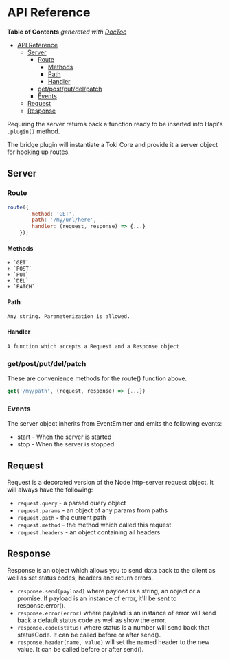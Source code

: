 # API Reference <!-- This title stays the same probably -->
<!-- START doctoc generated TOC please keep comment here to allow auto update -->

<!-- DON'T EDIT THIS SECTION, INSTEAD RE-RUN doctoc TO UPDATE -->
**Table of Contents**  *generated with [DocToc](https://github.com/thlorenz/doctoc)*

- [API Reference](#api-reference)
  - [Server](#server)
    - [Route](#route)
      - [Methods](#methods)
      - [Path](#path)
      - [Handler](#handler)
    - [get/post/put/del/patch](#getpostputdelpatch)
    - [Events](#events)
  - [Request](#request)
  - [Response](#response)

<!-- END doctoc generated TOC please keep comment here to allow auto update -->

Requiring the server returns back a function ready to be inserted into Hapi's `.plugin()` method.

The bridge plugin will instantiate a Toki Core and provide it a server object for hooking up routes.

## Server

### Route

```javascript
route({
        method: 'GET',
        path: '/my/url/here',
        handler: (request, response) => {...}
    });
```

#### Methods

    + `GET`
    + `POST`
    + `PUT`
    + `DEL`
    + `PATCH`

#### Path

    Any string. Parameterization is allowed.

#### Handler

    A function which accepts a Request and a Response object

### get/post/put/del/patch

These are convenience methods for the route() function above.

```javascript
get('/my/path', (request, response) => {...})
```

### Events

The server object inherits from EventEmitter and emits the following events:

+ start - When the server is started
+ stop - When the server is stopped

## Request

Request is a decorated version of the Node http-server request object. It will always have the following:

+ `request.query` - a parsed query object
+ `request.params` - an object of any params from paths
+ `request.path` - the current path
+ `request.method` - the method which called this request
+ `request.headers` - an object containing all headers


## Response

Response is an object which allows you to send data back to the client as well as set status codes, headers and return errors.

+ `response.send(payload)` where payload is a string, an object or a promise. If payload is an instance of error, it'll be sent to response.error().
+ `response.error(error)` where payload is an instance of error will send back a default status code as well as show the error.
+ `response.code(status)` where status is a number will send back that statusCode. It can be called before or after send().
+ `response.header(name, value)` will set the named header to the new value. It can be called before or after send().
